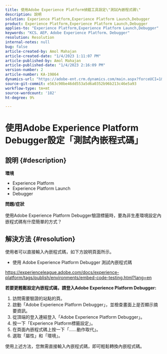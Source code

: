 ```yaml
---
title: 使用Adobe Experience Platform偵錯工具設定\"測試內嵌程式碼\"
description: 說明
solution: Experience Platform,Experience Platform Launch,Debugger
product: Experience Platform,Experience Platform Launch,Debugger
applies-to: "Experience Platform,Experience Platform Launch,Debugger"
keywords: "KCS、AEP、Adobe Experience Platform、Debugger"
resolution: Resolution
internal-notes: null
bug: false
article-created-by: Amol Mahajan
article-created-date: "1/4/2023 1:11:07 PM"
article-published-by: Amol Mahajan
article-published-date: "1/4/2023 2:16:09 PM"
version-number: 2
article-number: KA-19864
dynamics-url: "https://adobe-ent.crm.dynamics.com/main.aspx?forceUCI=1&pagetype=entityrecord&etn=knowledgearticle&id=9d41f23a-318c-ed11-81ad-6045bd0061cb"
source-git-commit: e563c90be46dd553a5d6a0352b96b213c46e5a93
workflow-type: tm+mt
source-wordcount: '182'
ht-degree: 9%

---
```


# 使用Adobe Experience Platform Debugger設定「測試內嵌程式碼」

## 說明 {#description}

<b>環境</b>
- Experience Platform
- Experience Platform Launch
- Debugger



<b>問題/症狀</b><br><br>使用Adobe Experience Platform Debugger驗證標籤時，要為非生產環境設定內嵌程式碼有什麼簡單的方式？<br>

## 解決方法 {#resolution}

使用者可以直接輸入內嵌程式碼，如下方說明頁面所示。
- 使用 Adobe Experience Platform Debugger 測試內嵌程式碼


https://experienceleague.adobe.com/docs/experience-platform/tags/publish/environments/embed-code-testing.html?lang=en

<b>若要更輕鬆設定內嵌程式碼，請登入Adobe Experience Platform Debugger:</b>

1. 訪問需要驗證的站點的頁。
2. 啟動「Adobe Experience Platform Debugger」，並檢查畫面上是否顯示摘要資訊。
3. 從頂端的登入連結登入「Adobe Experience Platform Debugger」。
4. 按一下「Experience Platform標籤設定」。
5. 在頁面內嵌程式碼上按一下「……動作取代」。
6. 選取「屬性」和「環境」。


使用上述方法，您無需直接輸入內嵌程式碼，即可輕鬆轉換內嵌程式碼。
